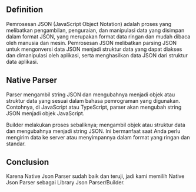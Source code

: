 ## Definition

Pemrosesan JSON (JavaScript Object Notation) adalah proses yang melibatkan pengambilan, penguraian, dan manipulasi data yang disimpan dalam format JSON, yang merupakan format data ringan dan mudah dibaca oleh manusia dan mesin. Pemrosesan JSON melibatkan parsing JSON untuk mengonversi data JSON menjadi struktur data yang dapat diakses dan dimanipulasi oleh aplikasi, serta menghasilkan data JSON dari struktur data aplikasi.

## Native Parser

Parser mengambil string JSON dan mengubahnya menjadi objek atau struktur data yang sesuai dalam bahasa pemrograman yang digunakan. Contohnya, di JavaScript atau TypeScript, parser akan mengubah string JSON menjadi objek JavaScript.

Builder melakukan proses sebaliknya; mengambil objek atau struktur data dan mengubahnya menjadi string JSON. Ini bermanfaat saat Anda perlu mengirim data ke server atau menyimpannya dalam format yang ringan dan standar.

## Conclusion

Karena Native Json Parser sudah baik dan teruji, jadi kami memilih Native Json Parser sebagai Library Json Parser/Builder.